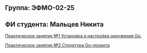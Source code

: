 ## Группа: ЭФМО-02-25

## ФИ студента: Мальцев Никита

[Практическое занятие №1
Установка и настройка окружения Go.](./001-practice)

[Практическое занятие №2 Структура Go-проекта](./002-practice)

